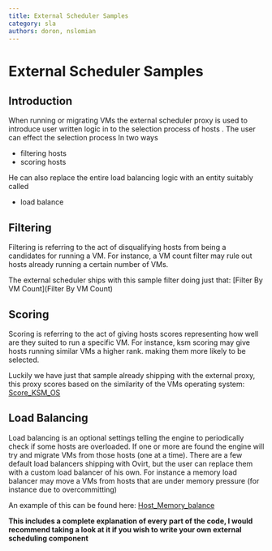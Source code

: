 ```yaml
---
title: External Scheduler Samples
category: sla
authors: doron, nslomian
---
```


# External Scheduler Samples

## Introduction

When running or migrating VMs the external scheduler proxy is used to introduce user written logic in to the selection process of hosts . The user can effect the selection process In two ways

*   filtering hosts
*   scoring hosts

He can also replace the entire load balancing logic with an entity suitably called

*   load balance

## Filtering

Filtering is referring to the act of disqualifying hosts from being a candidates for running a VM. For instance, a VM count filter may rule out hosts already running a certain number of VMs.

The external scheduler ships with this sample filter doing just that: [Filter By VM Count](Filter By VM Count)

## Scoring

Scoring is referring to the act of giving hosts scores representing how well are they suited to run a specific VM. For instance, ksm scoring may give hosts running similar VMs a higher rank. making them more likely to be selected.

Luckily we have just that sample already shipping with the external proxy, this proxy scores based on the similarity of the VMs operating system: [Score_KSM_OS](Score_KSM_OS)

## Load Balancing

Load balancing is an optional settings telling the engine to periodically check if some hosts are overloaded. If one or more are found the engine will try and migrate VMs from those hosts (one at a time). There are a few default load balancers shipping with Ovirt, but the user can replace them with a custom load balancer of his own. For instance a memory load balancer may move a VMs from hosts that are under memory pressure (for instance due to overcommitting)

An example of this can be found here: [Host_Memory_balance](Host_Memory_balance)

**This includes a complete explanation of every part of the code, I would recommend taking a look at it if you wish to write your own external scheduling component**

